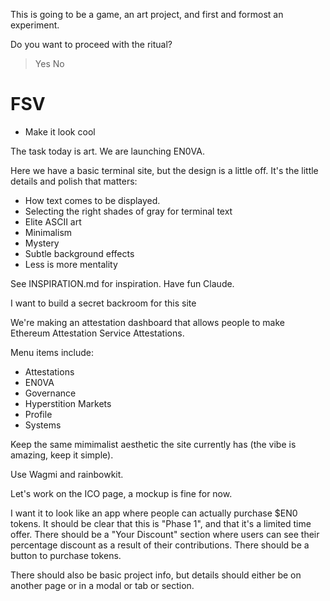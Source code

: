 This is going to be a game, an art project, and first and formost an experiment.

Do you want to proceed with the ritual?

> Yes
> No

# FSV
- Make it look cool


The task today is art. We are launching EN0VA.

Here we have a basic terminal site, but the design is a little off. It's the little details and polish that matters:
- How text comes to be displayed.
- Selecting the right shades of gray for terminal text
- Elite ASCII art
- Minimalism
- Mystery
- Subtle background effects
- Less is more mentality

See INSPIRATION.md for inspiration. Have fun Claude.

I want to build a secret backroom for this site

We're making an attestation dashboard that allows people to make Ethereum Attestation Service Attestations.

Menu items include:
- Attestations
- EN0VA
- Governance
- Hyperstition Markets
- Profile
- Systems

Keep the same mimimalist aesthetic the site currently has (the vibe is amazing, keep it simple).

Use Wagmi and rainbowkit.


Let's work on the ICO page, a mockup is fine for now.

I want it to look like an app where people can actually purchase $EN0 tokens. It should be clear that this is "Phase 1", and that it's a limited time offer. There should be a "Your Discount" section where users can see their percentage discount as a result of their contributions. There should be a button to purchase tokens.

There should also be basic project info, but details should either be on another page or in a modal or tab or section.
